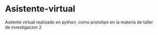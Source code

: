 # Asistente-virtual
Asitente virtual realizado en python, como prototipo en la materia de taller de investigacion 2
